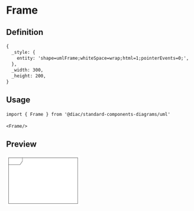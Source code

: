 # Frame

## Definition

```
{
  _style: { 
    entity: 'shape=umlFrame;whiteSpace=wrap;html=1;pointerEvents=0;',
  },
  _width: 300,
  _height: 200,
}
```

## Usage

```
import { Frame } from '@diac/standard-components-diagrams/uml'

<Frame/>
```

## Preview

<img src="./frame.png" width="200"/>
